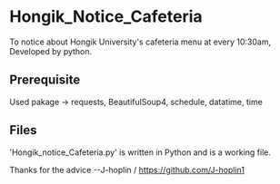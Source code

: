 # Hongik_Notice_Cafeteria
To notice about Hongik University's cafeteria menu at every 10:30am, Developed by python.

## Prerequisite
Used pakage -> requests, BeautifulSoup4, schedule, datatime, time

## Files
'Hongik_notice_Cafeteria.py' is written in Python and is a working file.

Thanks for the advice --J-hoplin / https://github.com/J-hoplin1
